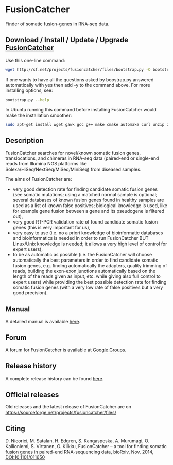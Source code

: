 
FusionCatcher
=============

Finder of somatic fusion-genes in RNA-seq data.


Download / Install / Update / Upgrade [FusionCatcher](http://github.com/ndaniel/fusioncatcher)
----------------------------------------------------------------------------------------------

Use this one-line command:

```bash
wget http://sf.net/projects/fusioncatcher/files/bootstrap.py -O bootstrap.py && python bootstrap.py -t --download
```

If one wants to have all the questions asked by boostrap.py answered automatically with yes then add -y to the 
command above. For more installing options, see:

```bash
bootstrap.py --help
```

In Ubuntu running this command before installing FusionCatcher would make the installation smoother:

```bash
sudo apt-get install wget gawk gcc g++ make cmake automake curl unzip zip bzip2 tar gzip pigz parallel build-essential libncurses5-dev zlib1g zlib1g-dev libtbb-dev libtbb2 python python-dev python-numpy python-biopython python-xlrd python-openpyxl
```

Description
-----------
FusionCatcher searches for novel/known somatic fusion genes, translocations, and
chimeras in RNA-seq data (paired-end or single-end reads from Illumina NGS platforms 
like Solexa/HiSeq/NextSeq/MiSeq/MiniSeq) from diseased samples.

The aims of FusionCatcher are:
 * very good detection rate for finding candidate somatic fusion
   genes (see somatic mutations; using a matched normal sample is
   optional; several databases of known fusion genes found in healthy
   samples are used as a list of known false positives; biological
   knowledge is used, like for example gene fusion between a gene and
   its pseudogene is filtered out),
 * very good RT-PCR validation rate of found candidate somatic fusion
   genes (this is very important for us),
 * very easy to use (i.e. no a priori knowledge of bioinformatic
   databases and bioinformatics is needed in order to run FusionCatcher BUT
   Linux/Unix knowledge is needed; it allows a very high level of control
   for expert users),
 * to be as automatic as possible (i.e. the FusionCatcher will choose
   automatically the best parameters in order to find candidate somatic
   fusion genes, e.g. finding automatically the adapters, quality trimming
   of reads, building the exon-exon junctions automatically based on the
   length of the reads given as input, etc. while giving also full control
   to expert users) while providing the best possible detection rate for
   finding somatic fusion genes (with a very low rate of false positives
   but a very good precision).


Manual
------
A detailed manual is available [here](doc/manual.md).


Forum
-----
A forum for FusionCatcher is available at 
[Google Groups](http://groups.google.com/d/forum/fusioncatcher).


Release history
---------------
A complete release history can be found [here](NEWS).

Official releases
-----------------
Old releases and the latest release of FusionCatcher are on https://sourceforge.net/projects/fusioncatcher/files/


Citing
------
D. Nicorici, M. Satalan, H. Edgren, S. Kangaspeska, A. Murumagi, O. Kallioniemi,
S. Virtanen, O. Kilkku, FusionCatcher – a tool for finding somatic fusion genes
in paired-end RNA-sequencing data, bioRxiv, Nov. 2014, 
[DOI:10.1101/011650](http://dx.doi.org/10.1101/011650)

